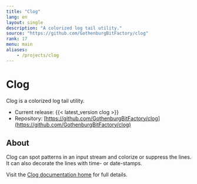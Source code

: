 ```yaml
---
title: "Clog"
lang: en
layout: single
description: "A colorized log tail utility."
source: "https://github.com/GothenburgBitFactory/clog"
rank: 17
menu: main
aliases:
    - /projects/clog
---
```


# Clog

Clog is a colorized log tail utility.

* Current release: {{< latest_version clog >}}
* Repository: [https://github.com/GothenburgBitFactory/clog](https://github.com/GothenburgBitFactory/clog)

## About

Clog can spot patterns in an input stream and colorize or suppress the lines.
It can also decorate the lines with time- or date-stamps.

Visit the [Clog documentation home](https://taskwarrior.org/docs/clog) for full details.
